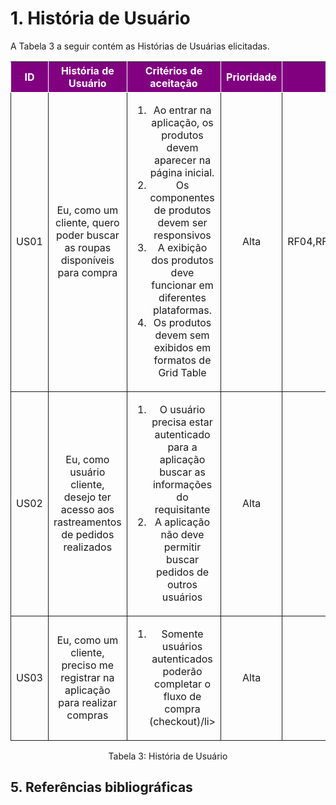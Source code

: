 # 1. História de Usuário

A Tabela 3 a seguir contém as Histórias de Usuárias elicitadas. 

<table>
    <thead>
        <tr style="background-color: purple; color: white" >
<th style="border-style:solid;border-width:1px;text-align:center">ID</th>
<th style="border-style:solid;border-width:1px;text-align:center">História de Usuário</th>
<th style="border-style:solid;border-width:1px;text-align:center">Critérios de aceitação</th>
<th style="border-style:solid;border-width:1px;text-align:center">Prioridade</th>
<th style="border-style:solid;border-width:1px;text-align:center">RF/RNF relacionado</th>
        </tr>
    </thead>
    <tbody>
        <tr>
<span id="ustory-01"></span>
<td style="border-style:solid;border-width:1px;text-align:center;vertical-align:middle" rowspan="1">US01</td>
<td style="border-style:solid;border-width:1px;text-align:center;vertical-align:middle" rowspan="1">Eu, como um cliente, quero poder buscar as roupas disponíveis para compra</td>
<td style="border-style:solid;border-width:1px;text-align:center;vertical-align:middle" rowspan="1"><ol><li>Ao entrar na aplicação, os produtos devem aparecer na página inicial.</li><li> Os componentes de produtos devem ser responsivos</li><li>A exibição dos produtos deve funcionar em diferentes plataformas.</li><li>Os produtos devem sem exibidos em formatos de Grid Table</li></ol></td>
<td style="border-style:solid;border-width:1px;text-align:center;vertical-align:middle">Alta</td>
<td style="border-style:solid;border-width:1px;text-align:center;vertical-align:middle">RF04,RF05,RF06,RF07,RF08,RF23,RF26</td>
        </tr>
        <tr>
<span id="ustory-01"></span>
<td style="border-style:solid;border-width:1px;text-align:center;vertical-align:middle" rowspan="1">US02</td>
<td style="border-style:solid;border-width:1px;text-align:center;vertical-align:middle" rowspan="1">Eu, como usuário cliente, desejo ter acesso aos rastreamentos de pedidos realizados</td>
<td style="border-style:solid;border-width:1px;text-align:center;vertical-align:middle" rowspan="1"><ol><li>O usuário precisa estar autenticado para a aplicação buscar as informações do requisitante</li><li>A aplicação não deve permitir buscar pedidos de outros usuários</li></ol></td>
<td style="border-style:solid;border-width:1px;text-align:center;vertical-align:middle">Alta </td>
<td style="border-style:solid;border-width:1px;text-align:center;vertical-align:middle">RF19</td>
        </tr>
        <tr>
<span id="ustory-01"></span>
<td style="border-style:solid;border-width:1px;text-align:center;vertical-align:middle" rowspan="1">US03</td>
<td style="border-style:solid;border-width:1px;text-align:center;vertical-align:middle" rowspan="1">Eu, como um cliente, preciso me registrar na aplicação para realizar compras</td>
<td style="border-style:solid;border-width:1px;text-align:center;vertical-align:middle" rowspan="1"><ol><li>Somente usuários autenticados poderão completar o fluxo de compra (checkout)/li></ol></td>
<td style="border-style:solid;border-width:1px;text-align:center;vertical-align:middle">Alta</td>
<td style="border-style:solid;border-width:1px;text-align:center;vertical-align:middle">RF01</td>
        </tr>
</table>

<div style="text-align: center">
<p>Tabela 3: História de Usuário</p>
</div>

## 5. Referências bibliográficas
